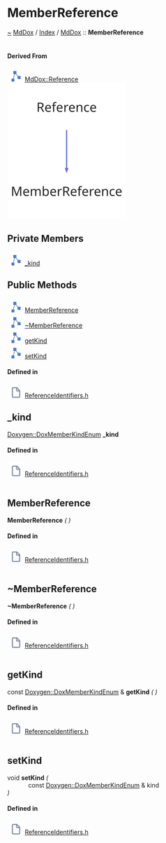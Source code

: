 <a id="memberreference"></a>
<h1>MemberReference</h1>
<a id="classMdDox_1_1MemberReference"></a>
<a href="https://github.com/CharlesCarley/MdDox.md">~</a>
<a href="indexpage.md#mddox">MdDox</a>
<span class="inline-text">/</span>
<a href="index.md#index">Index</a>
<span class="inline-text">/</span>
<a href="namespaceMdDox.md#mddox">MdDox</a>
<span class="inline-text">::</span>
<span class="bold-text"><b>MemberReference</b></span>
<br/>
<br/>
<a id="derived-from"></a>
<h4>Derived From</h4>
<div class="icon-link">
<img src="../images/class.svg"/><a href="classMdDox_1_1Reference.md#mddoxreference">MdDox::Reference</a>
</div>
<img src="../images/dot/internal-diagram-116.dot.svg"/><br/>
<a id="private-members"></a>
<h2>Private Members</h2>
<span class="icon-list-item"><a href="#_kind" class="icon-list-item"><img src="../images/class.svg" class="icon-list-item"/><span class="icon-list-item">_kind</span>
</a>
</span>
<br/>
<a id="public-methods"></a>
<h2>Public Methods</h2>
<span class="icon-list-item"><a href="#memberreference" class="icon-list-item"><img src="../images/class.svg" class="icon-list-item"/><span class="icon-list-item">MemberReference</span>
</a>
</span>
<br/>
<span class="icon-list-item"><a href="#~memberreference" class="icon-list-item"><img src="../images/class.svg" class="icon-list-item"/><span class="icon-list-item">~MemberReference</span>
</a>
</span>
<br/>
<span class="icon-list-item"><a href="#getkind" class="icon-list-item"><img src="../images/class.svg" class="icon-list-item"/><span class="icon-list-item">getKind</span>
</a>
</span>
<br/>
<span class="icon-list-item"><a href="#setkind" class="icon-list-item"><img src="../images/class.svg" class="icon-list-item"/><span class="icon-list-item">setKind</span>
</a>
</span>
<br/>
<a id="defined-in"></a>
<h4>Defined in</h4>
<span class="icon-list-item"><a href="https://github.com/CharlesCarley/MdDox/blob/master//Source/MdDoxTree/ReferenceIdentifiers.h#L44" class="icon-list-item"><img src="../images/file.svg" class="icon-list-item"/><span class="icon-list-item">ReferenceIdentifiers.h</span>
</a>
</span>
<br/>
<a id="_kind"></a>
<h2>_kind</h2>
<a href="namespaceMdDox_1_1Doxygen.md#doxygendoxmemberkindenum">Doxygen::DoxMemberKindEnum</a>
<span class="bold-text"><b>_kind</b></span>
<br/>
<a id="defined-in"></a>
<h4>Defined in</h4>
<span class="icon-list-item"><a href="https://github.com/CharlesCarley/MdDox/blob/master//Source/MdDoxTree/ReferenceIdentifiers.h#L46" class="icon-list-item"><img src="../images/file.svg" class="icon-list-item"/><span class="icon-list-item">ReferenceIdentifiers.h</span>
</a>
</span>
<br/>
<br/>
<a id="memberreference"></a>
<h2>MemberReference</h2>
<span class="bold-text"><b>MemberReference</b></span>
<span class="italic-text"><i>(</i></span>
<span class="italic-text"><i>)</i></span>
<a id="defined-in"></a>
<h4>Defined in</h4>
<span class="icon-list-item"><a href="https://github.com/CharlesCarley/MdDox/blob/master//Source/MdDoxTree/ReferenceIdentifiers.h#L49" class="icon-list-item"><img src="../images/file.svg" class="icon-list-item"/><span class="icon-list-item">ReferenceIdentifiers.h</span>
</a>
</span>
<br/>
<br/>
<a id="~memberreference"></a>
<h2>~MemberReference</h2>
<span class="bold-text"><b>~MemberReference</b></span>
<span class="italic-text"><i>(</i></span>
<span class="italic-text"><i>)</i></span>
<a id="defined-in"></a>
<h4>Defined in</h4>
<span class="icon-list-item"><a href="https://github.com/CharlesCarley/MdDox/blob/master//Source/MdDoxTree/ReferenceIdentifiers.h#L50" class="icon-list-item"><img src="../images/file.svg" class="icon-list-item"/><span class="icon-list-item">ReferenceIdentifiers.h</span>
</a>
</span>
<br/>
<br/>
<a id="getkind"></a>
<h2>getKind</h2>
<span class="inline-text">const </span>
<a href="namespaceMdDox_1_1Doxygen.md#doxygendoxmemberkindenum">Doxygen::DoxMemberKindEnum</a>
<span class="inline-text"> &amp;</span>
<span class="bold-text"><b>getKind</b></span>
<span class="italic-text"><i>(</i></span>
<span class="italic-text"><i>)</i></span>
<a id="defined-in"></a>
<h4>Defined in</h4>
<span class="icon-list-item"><a href="https://github.com/CharlesCarley/MdDox/blob/master//Source/MdDoxTree/ReferenceIdentifiers.h#L52" class="icon-list-item"><img src="../images/file.svg" class="icon-list-item"/><span class="icon-list-item">ReferenceIdentifiers.h</span>
</a>
</span>
<br/>
<br/>
<a id="setkind"></a>
<h2>setKind</h2>
<span class="inline-text">void</span>
<span class="bold-text"><b>setKind</b></span>
<span class="italic-text"><i>(</i></span>
<div class="paragraph">
<span class="paragraph"><img src="../images/horSpace24px.svg"/><span class="inline-text">const </span>
<a href="namespaceMdDox_1_1Doxygen.md#doxygendoxmemberkindenum">Doxygen::DoxMemberKindEnum</a>
<span class="inline-text"> &amp;</span>
<span class="inline-text">kind</span>
</span>
</div>
<span class="italic-text"><i>)</i></span>
<a id="defined-in"></a>
<h4>Defined in</h4>
<span class="icon-list-item"><a href="https://github.com/CharlesCarley/MdDox/blob/master//Source/MdDoxTree/ReferenceIdentifiers.h#L54" class="icon-list-item"><img src="../images/file.svg" class="icon-list-item"/><span class="icon-list-item">ReferenceIdentifiers.h</span>
</a>
</span>
<br/>
<br/>
</div>
</div>
</body>
</html>

